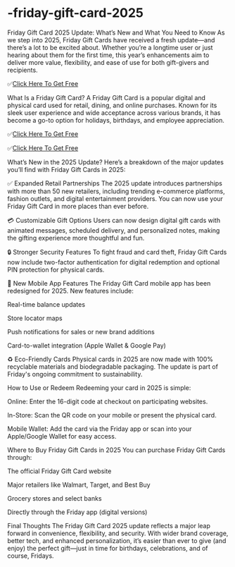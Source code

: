 # -friday-gift-card-2025



Friday Gift Card 2025 Update: What’s New and What You Need to Know
As we step into 2025, Friday Gift Cards have received a fresh update—and there’s a lot to be excited about. Whether you’re a longtime user or just hearing about them for the first time, this year’s enhancements aim to deliver more value, flexibility, and ease of use for both gift-givers and recipients.

✅[Click Here To Get Free](file:///C:/Users/MCB/Desktop/CPA/landing%20page/Amazon%20Gift%20Card.html)

What Is a Friday Gift Card?
A Friday Gift Card is a popular digital and physical card used for retail, dining, and online purchases. Known for its sleek user experience  and wide acceptance across various brands, it has become a go-to option for holidays, birthdays, and employee appreciation.

✅[Click Here To Get Free](file:///C:/Users/MCB/Desktop/CPA/landing%20page/Amazon%20Gift%20Card.html)

✅[Click Here To Get Free](file:///C:/Users/MCB/Desktop/CPA/landing%20page/Amazon%20Gift%20Card.html)

What’s New in the 2025 Update?
Here’s a breakdown of the major updates you’ll find with Friday Gift Cards in 2025:

✅ Expanded Retail Partnerships
The 2025 update introduces partnerships with more than 50 new retailers, including trending e-commerce platforms, fashion outlets, and digital entertainment providers. You can now use your Friday Gift Card in more places than ever before.

💳 Customizable Gift Options
Users can now design digital gift cards with animated messages, scheduled delivery, and personalized notes, making the gifting experience more thoughtful and fun.

🔒 Stronger Security Features
To fight fraud and card theft, Friday Gift Cards now include two-factor authentication for digital redemption and optional PIN protection for physical cards.

📱 New Mobile App Features
The Friday Gift Card mobile app has been redesigned for 2025. New features include:

Real-time balance updates

Store locator maps

Push notifications for sales or new brand additions

Card-to-wallet integration (Apple Wallet & Google Pay)

♻️ Eco-Friendly Cards
Physical cards in 2025 are now made with 100% recyclable materials and biodegradable packaging. The update is part of Friday's ongoing commitment to sustainability.

How to Use or Redeem
Redeeming your card in 2025 is simple:

Online: Enter the 16-digit code at checkout on participating websites.

In-Store: Scan the QR code on your mobile or present the physical card.

Mobile Wallet: Add the card via the Friday app or scan into your Apple/Google Wallet for easy access.

Where to Buy Friday Gift Cards in 2025
You can purchase Friday Gift Cards through:

The official Friday Gift Card website

Major retailers like Walmart, Target, and Best Buy

Grocery stores and select banks

Directly through the Friday app (digital versions)

Final Thoughts
The Friday Gift Card 2025 update reflects a major leap forward in convenience, flexibility, and security. With wider brand coverage, better tech, and enhanced personalization, it’s easier than ever to give (and enjoy) the perfect gift—just in time for birthdays, celebrations, and of course, Fridays.


